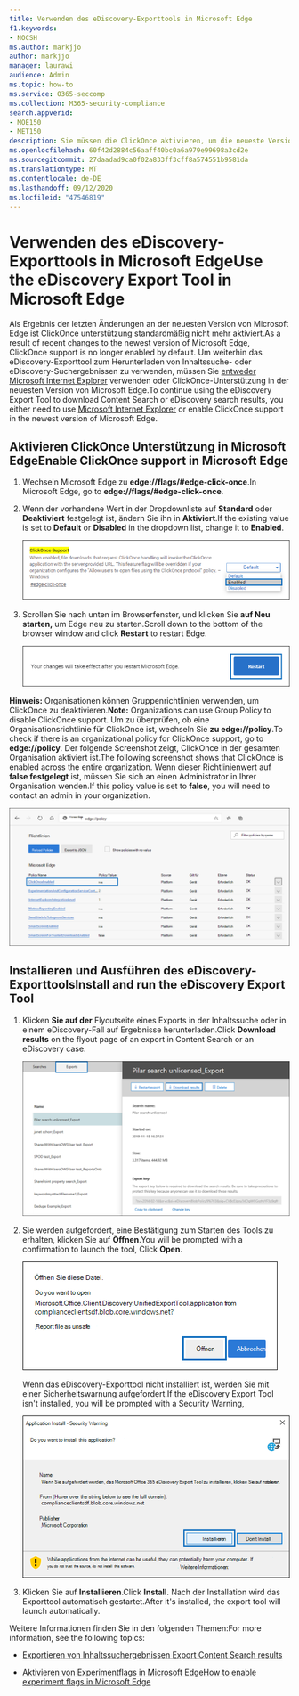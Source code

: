```yaml
---
title: Verwenden des eDiscovery-Exporttools in Microsoft Edge
f1.keywords:
- NOCSH
ms.author: markjjo
author: markjjo
manager: laurawi
audience: Admin
ms.topic: how-to
ms.service: O365-seccomp
ms.collection: M365-security-compliance
search.appverid:
- MOE150
- MET150
description: Sie müssen die ClickOnce aktivieren, um die neueste Version von Microsoft Edge zum Herunterladen von Suchergebnissen aus der Inhaltssuche und eDiscovery im Security and Compliance Center zu verwenden.
ms.openlocfilehash: 60f42d2884c56aaff40bc0a6a979e99698a3cd2e
ms.sourcegitcommit: 27daadad9ca0f02a833ff3cff8a574551b9581da
ms.translationtype: MT
ms.contentlocale: de-DE
ms.lasthandoff: 09/12/2020
ms.locfileid: "47546819"
---
```

# <a name="use-the-ediscovery-export-tool-in-microsoft-edge"></a><span data-ttu-id="f437d-103">Verwenden des eDiscovery-Exporttools in Microsoft Edge</span><span class="sxs-lookup"><span data-stu-id="f437d-103">Use the eDiscovery Export Tool in Microsoft Edge</span></span>

<span data-ttu-id="f437d-104">Als Ergebnis der letzten Änderungen an der neuesten Version von Microsoft Edge ist ClickOnce unterstützung standardmäßig nicht mehr aktiviert.</span><span class="sxs-lookup"><span data-stu-id="f437d-104">As a result of recent changes to the newest version of Microsoft Edge, ClickOnce support is no longer enabled by default.</span></span> <span data-ttu-id="f437d-105">Um weiterhin das eDiscovery-Exporttool zum Herunterladen von Inhaltssuche- oder eDiscovery-Suchergebnissen zu verwenden, müssen Sie [entweder Microsoft Internet Explorer](https://support.microsoft.com/help/17621/internet-explorer-downloads) verwenden oder ClickOnce-Unterstützung in der neuesten Version von Microsoft Edge.</span><span class="sxs-lookup"><span data-stu-id="f437d-105">To continue using the eDiscovery Export Tool to download Content Search or eDiscovery search results, you either need to use [Microsoft Internet Explorer](https://support.microsoft.com/help/17621/internet-explorer-downloads) or enable ClickOnce support in the newest version of Microsoft Edge.</span></span>

## <a name="enable-clickonce-support-in-microsoft-edge"></a><span data-ttu-id="f437d-106">Aktivieren ClickOnce Unterstützung in Microsoft Edge</span><span class="sxs-lookup"><span data-stu-id="f437d-106">Enable ClickOnce support in Microsoft Edge</span></span>

1. <span data-ttu-id="f437d-107">Wechseln Microsoft Edge zu **edge://flags/#edge-click-once**.</span><span class="sxs-lookup"><span data-stu-id="f437d-107">In Microsoft Edge, go to **edge://flags/#edge-click-once**.</span></span>

2. <span data-ttu-id="f437d-108">Wenn der vorhandene Wert in der Dropdownliste auf **Standard** oder **Deaktiviert** festgelegt ist, ändern Sie ihn in **Aktiviert**.</span><span class="sxs-lookup"><span data-stu-id="f437d-108">If the existing value is set to **Default** or **Disabled** in the dropdown list, change it to **Enabled**.</span></span>

   ![Auswählen von Aktiviert in der Dropdownliste](../media/ClickOnceimage1.png)

3. <span data-ttu-id="f437d-110">Scrollen Sie nach unten im Browserfenster, und klicken Sie **auf Neu starten,** um Edge neu zu starten.</span><span class="sxs-lookup"><span data-stu-id="f437d-110">Scroll down to the bottom of the browser window and click **Restart** to restart Edge.</span></span>

   ![Klicken Sie auf Neustart](../media/ClickOnceimage2.png)

<span data-ttu-id="f437d-112">**Hinweis:** Organisationen können Gruppenrichtlinien verwenden, um ClickOnce zu deaktivieren.</span><span class="sxs-lookup"><span data-stu-id="f437d-112">**Note:** Organizations can use Group Policy to disable ClickOnce support.</span></span> <span data-ttu-id="f437d-113">Um zu überprüfen, ob eine Organisationsrichtlinie für ClickOnce ist, wechseln Sie **zu edge://policy**.</span><span class="sxs-lookup"><span data-stu-id="f437d-113">To check if there is an organizational policy for ClickOnce support, go to **edge://policy**.</span></span> <span data-ttu-id="f437d-114">Der folgende Screenshot zeigt, ClickOnce in der gesamten Organisation aktiviert ist.</span><span class="sxs-lookup"><span data-stu-id="f437d-114">The following screenshot shows that ClickOnce is enabled across the entire organization.</span></span> <span data-ttu-id="f437d-115">Wenn dieser Richtlinienwert auf **false festgelegt** ist, müssen Sie sich an einen Administrator in Ihrer Organisation wenden.</span><span class="sxs-lookup"><span data-stu-id="f437d-115">If this policy value is set to **false**, you will need to contact an admin in your organization.</span></span>

![Liste der Edgeorganisationsrichtlinien](../media/ClickOnceimage3.png)

## <a name="install-and-run-the-ediscovery-export-tool"></a><span data-ttu-id="f437d-117">Installieren und Ausführen des eDiscovery-Exporttools</span><span class="sxs-lookup"><span data-stu-id="f437d-117">Install and run the eDiscovery Export Tool</span></span>

1. <span data-ttu-id="f437d-118">Klicken **Sie auf der** Flyoutseite eines Exports in der Inhaltssuche oder in einem eDiscovery-Fall auf Ergebnisse herunterladen.</span><span class="sxs-lookup"><span data-stu-id="f437d-118">Click **Download results** on the flyout page of an export in Content Search or an eDiscovery case.</span></span>

   ![Klicken Sie auf der Flyoutseite auf Ergebnisse herunterladen, um Suchergebnisse herunterzuladen.](../media/ClickOnceExport1.png)

2. <span data-ttu-id="f437d-120">Sie werden aufgefordert, eine Bestätigung zum Starten des Tools zu erhalten, klicken Sie auf **Öffnen**.</span><span class="sxs-lookup"><span data-stu-id="f437d-120">You will be prompted with a confirmation to launch the tool, Click **Open**.</span></span>

   ![Klicken Sie auf Öffnen, um das eDiscovery-Exporttool zu starten.](../media/ClickOnceimage4.png)

   <span data-ttu-id="f437d-122">Wenn das eDiscovery-Exporttool nicht installiert ist, werden Sie mit einer Sicherheitswarnung aufgefordert.</span><span class="sxs-lookup"><span data-stu-id="f437d-122">If the eDiscovery Export Tool isn't installed, you will be prompted with a Security Warning,</span></span> 

   ![Klicken Sie auf Installieren, um das eDiscovery-Exporttool zu installieren.](../media/ClickOnceimage5.png)

3. <span data-ttu-id="f437d-124">Klicken Sie auf **Installieren**.</span><span class="sxs-lookup"><span data-stu-id="f437d-124">Click **Install**.</span></span> <span data-ttu-id="f437d-125">Nach der Installation wird das Exporttool automatisch gestartet.</span><span class="sxs-lookup"><span data-stu-id="f437d-125">After it's installed, the export tool will launch automatically.</span></span>

<span data-ttu-id="f437d-126">Weitere Informationen finden Sie in den folgenden Themen:</span><span class="sxs-lookup"><span data-stu-id="f437d-126">For more information, see the following topics:</span></span>

- [<span data-ttu-id="f437d-127">Exportieren von Inhaltssuchergebnissen </span><span class="sxs-lookup"><span data-stu-id="f437d-127">Export Content Search results</span></span>](export-search-results.md)

- [<span data-ttu-id="f437d-128">Aktivieren von Experimentflags in Microsoft Edge</span><span class="sxs-lookup"><span data-stu-id="f437d-128">How to enable experiment flags in Microsoft Edge</span></span>](https://microsoftedgesupport.microsoft.com/hc/articles/360034075294-How-to-enable-experiment-flags-in-Microsoft-Edge-Insider-channels)
